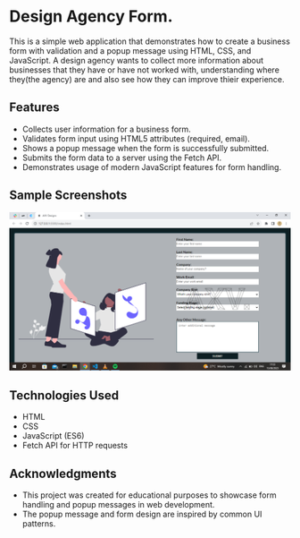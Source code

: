 # Design Agency Form.

This is a simple web application that demonstrates how to create a business form with validation and a popup message using HTML, CSS, and JavaScript. A design agency wants to collect more information about businesses that they have or have not worked with, understanding where they(the agency) are and also see how they can improve thieir experience.

## Features

- Collects user information for a business form.
- Validates form input using HTML5 attributes (required, email).
- Shows a popup message when the form is successfully submitted.
- Submits the form data to a server using the Fetch API.
- Demonstrates usage of modern JavaScript features for form handling.

## Sample Screenshots

![Screenshot of Project](axv.png)

## Technologies Used

- HTML
- CSS
- JavaScript (ES6)
- Fetch API for HTTP requests

## Acknowledgments

- This project was created for educational purposes to showcase form handling and popup messages in web development.
- The popup message and form design are inspired by common UI patterns.


